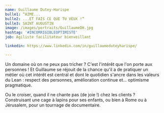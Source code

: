 ```yaml
---
name: Guillaume Dutey-Harispe
bulle1: “AIME...
bulle2: ...ET FAIS CE QUE TU VEUX !”
bulle3: SAINT AUGUSTIN
image: /images/portraits/GuillaumeDH.jpg
hashtag: '#INCORRIGIBLEOPTIMISTE'
job: Agiliste facilitateur bienveillant

linkedin: https://www.linkedin.com/in/guillaumeduteyharispe/

---
```


Un domaine où on ne peux pas tricher ? C'est l'intérêt que l'on porte aux personnes ! Et Guillaume se réjouit de la chance qu'il a de pratiquer un métier où cet intérêt est central et dont le quotidien s'ancre dans les valeurs du Lean : respect des personnes, amélioration continue et... optimisme pragmatique.

Ou le croiser, quand il ne chante pas (de joie !) chez les clients ? Construisant une cage à lapins pour ses enfants, ou bien à Rome ou à Jérusalem, pour un tournage de documentaire.


